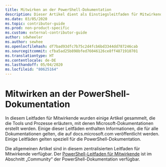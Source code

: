 ```yaml
---
title: Mitwirken an der PowerShell-Dokumentation
description: Dieser Artikel dient als Einstiegsleitfaden für Mitwirkende an der PowerShell-Dokumentation.
ms.date: 03/05/2020
ms.topic: contributor-guide
ms.prod: non-product-specific
ms.custom: external-contributor-guide
author: sdwheeler
ms.author: sewhee
ms.openlocfilehash: df7bad93dfc7b75c2d4fcb6bd3344dd787246cab
ms.sourcegitcommit: cfba5ad25b898bfed76046126ce8ff4871910701
ms.translationtype: HT
ms.contentlocale: de-DE
ms.lasthandoff: 05/04/2020
ms.locfileid: "80625164"
---
```

# <a name="contributing-to-powershell-documentation"></a>Mitwirken an der PowerShell-Dokumentation

In diesem Leitfaden für Mitwirkende wurden einige Artikel gesammelt, die die Tools und Prozesse erläutern, mit denen Microsoft-Dokumentationen erstellt werden. Einige dieser Leitfäden enthalten Informationen, die für alle Dokumentationen gelten, die auf docs.microsoft.com veröffentlicht werden. Einige Leitfäden gelten speziell für die PowerShell-Dokumentation.

Die allgemeinen Artikel sind in diesem zentralisierten Leitfaden für Mitwirkende verfügbar. Der [PowerShell-Leitfaden für Mitwirkende](/powershell/scripting/community/contributing/overview) ist im Abschnitt „Community“ der PowerShell-Dokumentation verfügbar.
